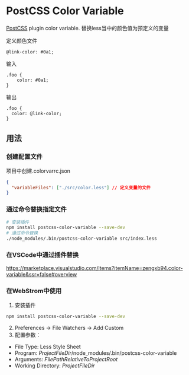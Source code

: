 # PostCSS Color Variable

[PostCSS] plugin color variable. 替换less当中的颜色值为预定义的变量

[PostCSS]: https://github.com/postcss/postcss
定义颜色文件
```less
@link-color: #0a1;
```

输入
```less
.foo {
    color: #0a1;
}
```

输出
```less
.foo {
  color: @link-color;
}
```

## 用法

### 创建配置文件
项目中创建.colorvarrc.json
```json
{
  "variableFiles": ["./src/color.less"] // 定义变量的文件
}
```

### 通过命令替换指定文件
```bash
# 安装插件
npm install postcss-color-variable --save-dev
# 通过命令替换
./node_modules/.bin/postcss-color-variable src/index.less
```

### 在VSCode中通过插件替换
https://marketplace.visualstudio.com/items?itemName=zengxb94.color-variable&ssr=false#overview

### 在WebStrom中使用
1. 安装插件
```bash
npm install postcss-color-variable --save-dev
```
2. Preferences -> File Watchers -> Add Custom
3. 配置参数：
  - File Type: Less Style Sheet
  - Program: $ProjectFileDir$/node_modules/.bin/postcss-color-variable
  - Arguments: $FilePathRelativeToProjectRoot$
  - Working Directory: $ProjectFileDir$
